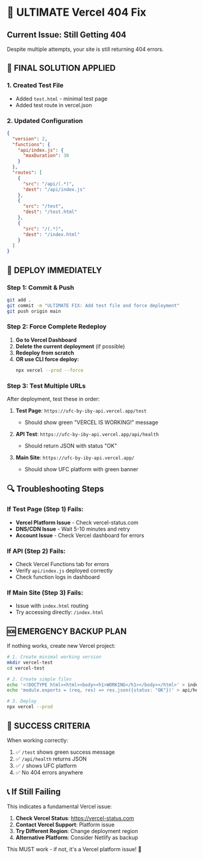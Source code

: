 # 🚨 ULTIMATE Vercel 404 Fix

## Current Issue: Still Getting 404
Despite multiple attempts, your site is still returning 404 errors.

## 🔧 FINAL SOLUTION APPLIED

### 1. Created Test File
- Added `test.html` - minimal test page
- Added test route in vercel.json

### 2. Updated Configuration
```json
{
  "version": 2,
  "functions": {
    "api/index.js": {
      "maxDuration": 30
    }
  },
  "routes": [
    {
      "src": "/api/(.*)",
      "dest": "/api/index.js"
    },
    {
      "src": "/test",
      "dest": "/test.html"
    },
    {
      "src": "/(.*)",
      "dest": "/index.html"
    }
  ]
}
```

## 🚀 DEPLOY IMMEDIATELY

### Step 1: Commit & Push
```bash
git add .
git commit -m "ULTIMATE FIX: Add test file and force deployment"
git push origin main
```

### Step 2: Force Complete Redeploy
1. **Go to Vercel Dashboard**
2. **Delete the current deployment** (if possible)
3. **Redeploy from scratch**
4. **OR use CLI force deploy:**
   ```bash
   npx vercel --prod --force
   ```

### Step 3: Test Multiple URLs

After deployment, test these in order:

1. **Test Page**: `https://ufc-by-iby-api.vercel.app/test`
   - Should show green "VERCEL IS WORKING!" message

2. **API Test**: `https://ufc-by-iby-api.vercel.app/api/health`
   - Should return JSON with status "OK"

3. **Main Site**: `https://ufc-by-iby-api.vercel.app/`
   - Should show UFC platform with green banner

## 🔍 Troubleshooting Steps

### If Test Page (Step 1) Fails:
- **Vercel Platform Issue** - Check vercel-status.com
- **DNS/CDN Issue** - Wait 5-10 minutes and retry
- **Account Issue** - Check Vercel dashboard for errors

### If API (Step 2) Fails:
- Check Vercel Functions tab for errors
- Verify `api/index.js` deployed correctly
- Check function logs in dashboard

### If Main Site (Step 3) Fails:
- Issue with `index.html` routing
- Try accessing directly: `/index.html`

## 🆘 EMERGENCY BACKUP PLAN

If nothing works, create new Vercel project:

```bash
# 1. Create minimal working version
mkdir vercel-test
cd vercel-test

# 2. Create simple files
echo '<!DOCTYPE html><html><body><h1>WORKING</h1></body></html>' > index.html
echo 'module.exports = (req, res) => res.json({status: "OK"})' > api/health.js

# 3. Deploy
npx vercel --prod
```

## 🎯 SUCCESS CRITERIA

When working correctly:
1. ✅ `/test` shows green success message
2. ✅ `/api/health` returns JSON
3. ✅ `/` shows UFC platform
4. ✅ No 404 errors anywhere

## 📞 If Still Failing

This indicates a fundamental Vercel issue:
1. **Check Vercel Status**: https://vercel-status.com
2. **Contact Vercel Support**: Platform issue
3. **Try Different Region**: Change deployment region
4. **Alternative Platform**: Consider Netlify as backup

This MUST work - if not, it's a Vercel platform issue! 🚨